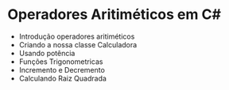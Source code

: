 # Operadores Aritiméticos em C#

- Introdução operadores aritiméticos
- Criando a nossa classe Calculadora
- Usando potência
- Funções Trigonometricas
- Incremento e Decremento
- Calculando Raiz Quadrada